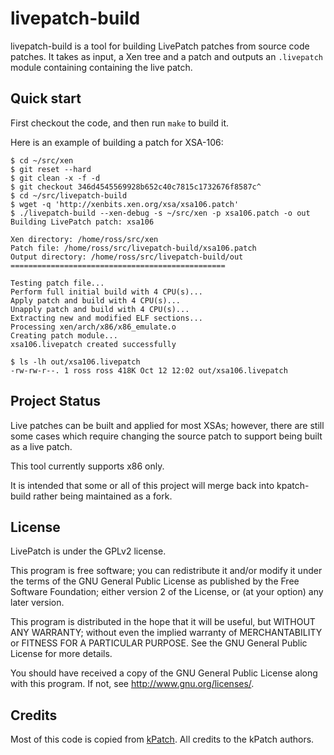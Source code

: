 livepatch-build
=============

livepatch-build is a tool for building LivePatch patches from source code
patches.  It takes as input, a Xen tree and a patch and outputs an
`.livepatch` module containing containing the live patch.

Quick start
-----------
First checkout the code, and then run `make` to build it.

Here is an example of building a patch for XSA-106:
```
$ cd ~/src/xen
$ git reset --hard
$ git clean -x -f -d
$ git checkout 346d4545569928b652c40c7815c1732676f8587c^
$ cd ~/src/livepatch-build
$ wget -q 'http://xenbits.xen.org/xsa/xsa106.patch'
$ ./livepatch-build --xen-debug -s ~/src/xen -p xsa106.patch -o out
Building LivePatch patch: xsa106

Xen directory: /home/ross/src/xen
Patch file: /home/ross/src/livepatch-build/xsa106.patch
Output directory: /home/ross/src/livepatch-build/out
================================================

Testing patch file...
Perform full initial build with 4 CPU(s)...
Apply patch and build with 4 CPU(s)...
Unapply patch and build with 4 CPU(s)...
Extracting new and modified ELF sections...
Processing xen/arch/x86/x86_emulate.o
Creating patch module...
xsa106.livepatch created successfully

$ ls -lh out/xsa106.livepatch
-rw-rw-r--. 1 ross ross 418K Oct 12 12:02 out/xsa106.livepatch
```

Project Status
--------------
Live patches can be built and applied for most XSAs; however, there are
still some cases which require changing the source patch to support
being built as a live patch.

This tool currently supports x86 only.

It is intended that some or all of this project will merge back into
kpatch-build rather being maintained as a fork.

License
-------
LivePatch is under the GPLv2 license.

This program is free software; you can redistribute it and/or
modify it under the terms of the GNU General Public License
as published by the Free Software Foundation; either version 2
of the License, or (at your option) any later version.

This program is distributed in the hope that it will be useful,
but WITHOUT ANY WARRANTY; without even the implied warranty of
MERCHANTABILITY or FITNESS FOR A PARTICULAR PURPOSE.  See the
GNU General Public License for more details.

You should have received a copy of the GNU General Public License
along with this program.  If not, see <http://www.gnu.org/licenses/>.

Credits
-------
Most of this code is copied from [kPatch](https://github.com/dynup/kpatch).
All credits to the kPatch authors.
